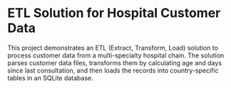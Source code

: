 # ETL Solution for Hospital Customer Data
 This project demonstrates an ETL (Extract, Transform, Load) solution to process customer data from a multi-specialty hospital chain. The solution parses customer data files, transforms them by calculating age and days since last consultation, and then loads the records into country-specific tables in an SQLite database.
